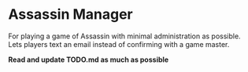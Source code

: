 # Assassin Manager
For playing a game of Assassin with minimal administration as possible.  
Lets players text an email instead of confirming with a game master.  
  
**Read and update TODO.md as much as possible**

